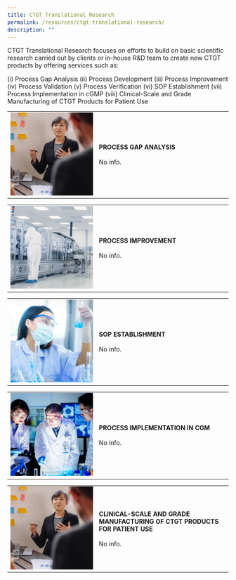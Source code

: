 ```yaml
---
title: CTGT Translational Research
permalink: /resources/ctgt-translational-research/
description: ""
---
```

CTGT Translational Research focuses on efforts to build on basic scientific research carried out by clients or in-house R&amp;D team to create new CTGT products by offering services such as:

(i) Process Gap Analysis
(ii) Process Development
(iii) Process Improvement
(iv) Process Validation
(v) Process Verification
(vi) SOP Establishment
(vii) Process Implementation in cGMP
(viii) Clinical-Scale and Grade Manufacturing of CTGT Products for Patient Use


<table>
	<tbody>
		<tr>
			<td style="width:40%">
				<img src="/images/Our%20Service%20Provision/shutterstock_519817903.jpg">
			</td>
			<td style="width:60%">
				<b>PROCESS GAP ANALYSIS</b>
				<br><br>
No info.
			</td>
	</tr></tbody>
</table>

<table>
	<tbody>
		<tr>
			<td style="width:40%">
				<img src="/images/Resources/CTGT%20Translational%20Research/shutterstock_1268263936.jpg">
			</td>
			<td style="width:60%">
				<b>PROCESS IMPROVEMENT</b>
				<br><br>
				No info.
			</td>
	</tr></tbody>
</table>

<table>
	<tbody>
		<tr>
			<td style="width:40%">
				<img src="/images/Resources/CTGT%20Translational%20Research/shutterstock_1190376445.jpg">
			</td>
			<td style="width:60%">
				<b>SOP ESTABLISHMENT</b>
				<br><br>
				No info.
			</td>
	</tr></tbody>
</table>

<table>
	<tbody>
		<tr>
			<td style="width:40%">
				<img src="/images/Resources/CTGT%20Translational%20Research/service-1-2.jpg">
			</td>
			<td style="width:60%">
				<b>PROCESS IMPLEMENTATION IN CGM</b>
				<br><br>
				No info.
			</td>
	</tr></tbody>
</table>

<table>
	<tbody>
		<tr>
			<td style="width:40%">
				<img src="/images/Resources/CTGT%20Translational%20Research/shutterstock_519817903.jpg">
			</td>
			<td style="width:60%">
				<b>CLINICAL-SCALE AND GRADE MANUFACTURING OF CTGT PRODUCTS FOR PATIENT USE</b>
				<br><br>
				No info.
			</td>
	</tr></tbody>
</table>